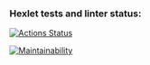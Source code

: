 ### Hexlet tests and linter status:
[![Actions Status](https://github.com/Alexsloth13/php-project-lvl1/workflows/hexlet-check/badge.svg)](https://github.com/Alexsloth13/php-project-lvl1/actions)

[![Maintainability](https://api.codeclimate.com/v1/badges/a99a88d28ad37a79dbf6/maintainability)](https://codeclimate.com/github/codeclimate/codeclimate/maintainability)